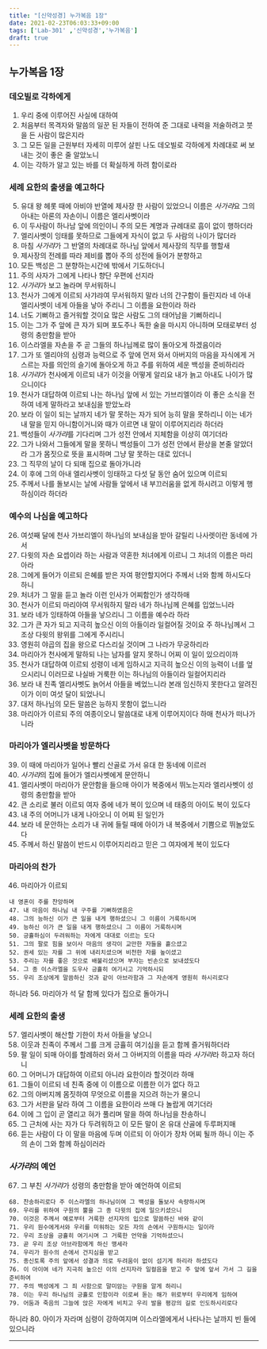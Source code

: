 ```yaml
---
title: "[신약성경] 누가복음 1장"
date: 2021-02-23T06:03:33+09:00
tags: ['Lab-301' ,'신약성경','누가복음']
draft: true
---
```

## 누가복음 1장
### 데오빌로 각하에게
1. 우리 중에 이루어진 사실에 대하여
2. 처음부터 목격자와 말씀의 일꾼 된 자들이 전하여 준 그대로 내력을 저술하려고 붓을 든 사람이 많은지라
3. 그 모든 일을 근원부터 자세히 미루어 살핀 나도 데오빌로 각하에게 차례대로 써 보내는 것이 좋은 줄 알았노니
4. 이는 각하가 알고 있는 바를 더 확실하게 하려 함이로라
### 세례 요한의 출생을 예고하다
5. 유대 왕 헤롯 때에 아비야 반열에 제사장 한 사람이 있었으니 이름은 *사가랴*요 그의 아내는 아론의 자손이니 이름은 엘리사벳이라
6. 이 두사람이 하나남 앞에 의인이니 주의 모든 계명과 규례대로 흠이 없이 행하더라
7. 엘리사벳이 잉태를 못하므로 그들에게 자식이 없고 두 사람의 나이가 많더라
8. 마침 *사가랴*가 그 반열의 차례대로 하나님 앞에서 제사장의 직무를 행할새
9. 제사장의 전례를 따라 제비를 뽑아 주의 성전에 들어가 분향하고
10. 모든 백성은 그 분향하는시간에 밖에서 기도하더니
11. 주의 사자가 그에게 나타나 향단 우편에 선지라
12. *사가랴*가 보고 놀라며 무서워하니
13. 천사가 그에게 이르되 사갸랴여 무서워하지 말라 너의 간구함이 들린지라 네 아내 엘리사벳이 네게 아들을 낳아 주리니 그 이름을 요한이라 하라
14. 너도 기뻐하고 즐거워할 것이요 많은 사람도 그의 태어남을 기뻐하리니
15. 이는 그가 주 앞에 큰 자가 되며 포도주나 독한 술을 마시지 아니하며 모태로부터 성령의 충만함을 받아
16. 이스라엘을 자손을 주 곧 그들의 하나님께로 많이 돌아오게 하겠음이라
17. 그가 또 엘리야의 심령과 능력으로 주 앞에 먼저 와서 아버지의 마음을 자식에게 거스르는 자를 의인의 슬기에 돌아오게 하고 주를 위하여 세운 백성을 준비하리라
18. *사가랴*가 천사에게 이르되 내가 이것을 어떻게 알리요 내가 늙고 아내도 나이가 많으니이다
19. 천사가 대답하여 이르되 나는 하나님 앞에 서 있는 가브리엘이라 이 좋은 소식을 전하여 네게 말하라고 보내심을 받았노라
20. 보라 이 일이 되는 날까지 네가 말 못하는 자가 되어 능히 말을 못하리니 이는 네가 내 말을 믿지 아니함이거니와 때가 이르면 내 말이 이루어지리라 하더라
21. 백성들이 *사가랴*를 기다리며 그가 성전 안에서 지체함을 이상히 여기더라
22. 그가 나와서 그들에게 말을 못하니 백성들이 그가 성전 안에서 환상을 본줄 알았더라 그가 몸짓으로 뜻을 표시하며 그냥 말 못하는 대로 있더니
23. 그 직무의 날이 다 되매 집으로 돌아가니라
24. 이 후에 그의 아내 엘리사벳이 잉태하고 다섯 달 동안 숨어 있으며 이르되
25. 주께서 나를 돌보시는 날에 사람들 앞에서 내 부끄러움을 없게 하시려고 이렇게 행하심이라 하더라
### 예수의 나심을 예고하다
26. 여섯째 달에 천사 가브리엘이 하나님의 보내심을 받아 갈릴리 나사렛이란 동네에 가서
27. 다윗의 자손 요셉이라 하는 사람과 약혼한 처녀에게 이르니 그 처녀의 이름은 마리아라
28. 그에게 들어가 이르되 은혜를 받은 자여 평안할지어다 주께서 너와 함께 하시도다 하니
29. 처녀가 그 말을 듣고 놀라 이런 인사가 어찌함인가 생각하매
30. 천사가 이르되 마리아여 무서워하지 말라 네가 하나님께 은혜를 입었느니라
31. 보라 네가 잉태하여 아들을 낳으리니 그 이름을 예수라 하라
32. 그가 큰 자가 되고 지극히 높으신 이의 아들이라 일컬어질 것이요 주 하나님께서 그 조상 다윗의 왕위를 그에게 주시리니
33. 영원히 야곱의 집을 왕으로 다스리실 것이며 그 나라가 무궁하리라
34. 마리아가 천사에게 말하되 나는 남자를 알지 못하니 어찌 이 일이 있으리이까
35. 천사가 대답하여 이르되 성령이 네게 임하시고 지극히 높으신 이의 능력이 너를 엎으시리니 이러므로 나실바 거룩한 이는 하나님의 아들이라 일컬어지리라
36. 보라 내 친족 엘리사벳도 늙어서 아들을 베었느니라 본래 임신하지 못한다고 알려진 이가 이미 여섯 달이 되었나니
37. 대저 하나님의 모든 말씀은 능하지 못함이 없느니라
38. 마리아가 이르되 주의 여종이오니 말씀대로 내게 이루어지이다 하매 천사가 떠나가니라
### 마리아가 엘리사벳을 방문하다
39. 이 때에 마리아가 일어나 빨리 산골로 가서 유대 한 동네에 이르러
40. *사가랴*의 집에 들어가 엘리사벳에게 문안하니
41. 엘리사벳이 마리아가 문안함을 들으매 아이가 복중에서 뛰노는지라 엘리사벳이 성령의 충만함을 받아
42. 큰 소리로 불러 이르되 여자 중에 네가 복이 있으며 네 태중의 아이도 복이 있도다
43. 내 주의 어머니가 내게 나아오니 이 어찌 된 일인가
44. 보라 네 문안하는 소리가 내 귀에 들릴 때에 아이가 내 복중에서 기쁨으로 뛰놀았도다
45. 주께서 하신 말씀이 반드시 이루어지리라고 믿은 그 여자에게 복이 있도다
### 마리아의 찬가
46. 마리아가 이르되
   ```
   내 영혼이 주를 찬앙하며
   47. 내 마음이 하나님 내 구주를 기뻐하였음은
   48. 그의 능하신 이가 큰 일을 내게 행하셨으니 그 이름이 거룩하시며
   49. 능하신 이가 큰 일을 내게 행하셨으니 그 이름이 거룩하시며
   50. 긍휼하심이 두려워하는 자에게 대대로 이르는 도다
   51. 그의 팔로 힘을 보이사 마음의 생각이 교만한 자들을 흩으셨고
   52. 권세 있는 자를 그 위에 내리치셨으며 비천한 자를 높이셨고
   53. 주리는 자를 좋은 것으로 배불리셨으며 부자는 빈손으로 보내셨도다
   54. 그 종 이스라엘을 도우사 긍휼히 여기시고 기억하시되
   55. 우리 조상에게 말씀하신 것과 같이 아브라함과 그 자손에게 영원히 하시리로다
   ```
하니라
56. 마리아가 석 달 함께 있다가 집으로 돌아가니
### 세례 요한의 출생
57. 엘리사벳이 해산할 기한이 차서 아들을 낳으니
58. 이웃과 친족이 주께서 그를 크게 긍휼히 여기심을 듣고 함께 즐거워하더라
59. 팔 일이 되매 아이를 할례하러 와서 그 아버지의 이름을 따라 *사가랴*라 하고자 하더니
60. 그 어머니가 대답하여 이르되 아니라 요한이라 할것이라 하매
61. 그들이 이르되 네 친족 중에 이 이름으로 이름한 이가 없다 하고
62. 그의 아버지께 몸짓하여 무엇으로 이름을 지으려 하는가 물으니
63. 그가 서판을 달라 하여 그 이름을 요한이라 쓰매 다 놀랍게 여기더라
64. 이에 그 입이 곧 열리고 혀가 풀리며 말을 하여 하나님을 찬송하니
65. 그 근처에 사는 자가 다 두려워하고 이 모든 말이 온 유대 산골에 두루퍼지매
66. 듣는 사람이 다 이 말을 마음에 두며 이르되 이 아이가 장차 어찌 될까 하니 이는 주의 손이 그와 함께 하심이러라
### *사가랴*의 예언
67. 그 부친 *사가랴*가 성령의 충만함을 받아 예언하여 이르되
```
68. 찬송하리로다 주 이스라엘의 하나님이여 그 백성을 돌보사 속량하시며
69. 우리를 위하여 구원의 뿔을 그 종 다윗의 집에 일으키셨으니
70. 이것은 주께서 예로부터 거룩한 선지자의 입으로 말씀하신 바와 같이
71. 우리 원수에게서와 우리를 미워하는 모든 자의 손에서 구원하시는 일이라
72. 우리 조상을 긍휼히 여기시며 그 거룩한 언약을 기억하셨으니
73. 곧 우리 조상 아브라함에게 하신 맹세라
74. 우리가 원수의 손에서 건지심을 받고
75. 종신토록 주의 앞에서 성결과 의로 두려움이 없이 섬기게 하리라 하셨도다
76. 이 아이여 네가 지극히 높으신 이의 선지자라 일컬음을 받고 주 앞에 앞서 가서 그 길을 준비하여
77. 주의 백성에게 그 죄 사함으로 말미암는 구원을 알게 하리니
78. 이는 우리 하나님의 긍휼로 인함이라 이로써 돋는 해가 위로부터 우리에게 임하여
79. 어둠과 죽음의 그늘에 앉은 자에게 비치고 우리 발을 평강의 길로 인도하시리로다 
```
하니라
80. 아이가 자라며 심령이 강하여지며 이스라엘에게서 나타나는 날까지 빈 들에 있으니라
****

